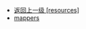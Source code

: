 - [返回上一级 [resources]](notes/code/Phoenix/spring-mybatis-phoenix/src/main/resources/)
- [mappers](notes/code/Phoenix/spring-mybatis-phoenix/src/main/resources/mappers/)
